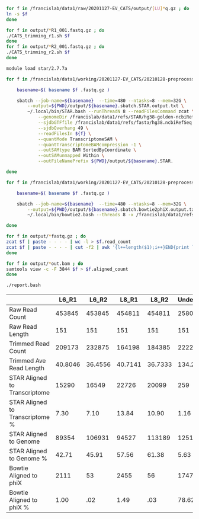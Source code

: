 

```BASH
for f in /francislab/data1/raw/20201127-EV_CATS/output/[LU]*q.gz ; do
ln -s $f
done

for f in output/*R1_001.fastq.gz ; do
./CATS_trimming_r1.sh $f
done
for f in output/*R2_001.fastq.gz ; do
./CATS_trimming_r2.sh $f
done

module load star/2.7.7a

for f in /francislab/data1/working/20201127-EV_CATS/20210128-preprocessing/output/*.trimmed.fastq.gz ; do

	basename=$( basename $f .fastq.gz )

	sbatch --job-name=${basename}  --time=480 --ntasks=8 --mem=32G \
		--output=${PWD}/output/${basename}.sbatch.STAR.output.txt \
		~/.local/bin/STAR.bash --runThreadN 8 --readFilesCommand zcat \
			--genomeDir /francislab/data1/refs/STAR/hg38-golden-ncbiRefSeq-2.7.7a-49/ \
			--sjdbGTFfile /francislab/data1/refs/fasta/hg38.ncbiRefSeq.gtf \
			--sjdbOverhang 49 \
			--readFilesIn ${f} \
			--quantMode TranscriptomeSAM \
			--quantTranscriptomeBAMcompression -1 \
			--outSAMtype BAM SortedByCoordinate \
			--outSAMunmapped Within \
			--outFileNamePrefix ${PWD}/output/${basename}.STAR.

done

for f in /francislab/data1/working/20201127-EV_CATS/20210128-preprocessing/output/*.trimmed.fastq.gz ; do

	basename=$( basename $f .fastq.gz )

	sbatch --job-name=${basename}  --time=480 --ntasks=8 --mem=32G \
		--output=${PWD}/output/${basename}.sbatch.bowtie2phiX.output.txt \
		~/.local/bin/bowtie2.bash --threads 8 -x /francislab/data1/refs/bowtie2/phiX --very-sensitive-local -U $f -o ${PWD}/output/${basename}.bowtie2phiX.bam

done

for f in output/*fastq.gz ; do
zcat $f | paste - - - - | wc -l > $f.read_count
zcat $f | paste - - - - | cut -f2 | awk '{l+=length($1);i++}END{print l/i}' > $f.average_length
done

for f in output/*out.bam ; do
samtools view -c -F 3844 $f > $f.aligned_count
done

./report.bash 
```




|    | L6_R1 | L6_R2 | L8_R1 | L8_R2 | Undetermined_R1 | Undetermined_R2 |
| --- | --- | --- | --- | --- | --- | --- |
| Raw Read Count | 453845 | 453845 | 454811 | 454811 | 25802 | 25802 |
| Raw Read Length | 151 | 151 | 151 | 151 | 151 | 151 |
| Trimmed Read Count | 209173 | 232875 | 164198 | 184385 | 22220 | 22401 |
| Trimmed Ave Read Length | 40.8046 | 36.4556 | 40.7141 | 36.7333 | 134.224 | 135.191 |
| STAR Aligned to Transcriptome | 15290 | 16549 | 22726 | 20099 | 259 | 250 |
| STAR Aligned to Transcriptome % | 7.30 | 7.10 | 13.84 | 10.90 | 1.16 | 1.11 |
| STAR Aligned to Genome | 89354 | 106931 | 94527 | 113189 | 1251 | 1534 |
| STAR Aligned to Genome % | 42.71 | 45.91 | 57.56 | 61.38 | 5.63 | 6.84 |
| Bowtie Aligned to phiX | 2111 | 53 | 2455 | 56 | 17470 | 3505 |
| Bowtie Aligned to phiX % | 1.00 | .02 | 1.49 | .03 | 78.62 | 15.64 |




